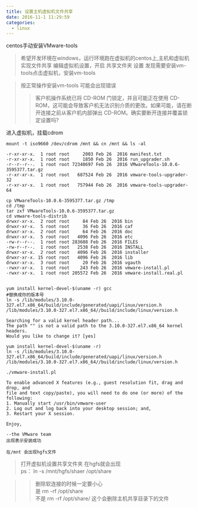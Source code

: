 ```yaml
---
title: 设置主机虚拟机文件共享
date: 2016-11-1 11:29:59
categories:
  - linux
---
```



centos手动安装VMware-tools

>希望开发环境在windows，运行环境跑在虚拟机的centos上,主机和虚拟机实现文件共享
 编辑虚拟机设置，开启 共享文件夹 设置 发现需要安装vm-tools点击虚拟机，安装vm-tools  

>按正常操作安装vm-tools 可能会出现错误
>>客户机操作系统已将 CD-ROM 门锁定，并且可能正在使用 CD-ROM，这可能会导致客户机无法识别介质的更改。如果可能，请在断开连接之前从客户机内部弹出 CD-ROM。确实要断开连接并覆盖锁定设置吗?
<!--more-->
进入虚拟机，挂载cdrom

	
	mount -t iso9660 /dev/cdrom /mnt && cn /mnt && ls -al
	
	-r-xr-xr-x.  1 root root     2003 Feb 26  2016 manifest.txt
	-r-xr-xr-x.  1 root root     1850 Feb 26  2016 run_upgrader.sh
	-r--r--r--.  1 root root 72340697 Feb 26  2016 VMwareTools-10.0.6-3595377.tar.gz
	-r-xr-xr-x.  1 root root   687524 Feb 26  2016 vmware-tools-upgrader-32
	-r-xr-xr-x.  1 root root   757944 Feb 26  2016 vmware-tools-upgrader-64

	cp VMwareTools-10.0.6-3595377.tar.gz /tmp
	cd /tmp 
	tar zxf VMwareTools-10.0.6-3595377.tar.gz
	cd vmware-tools-distrib
	drwxr-xr-x.  2 root root     84 Feb 26  2016 bin
	drwxr-xr-x.  5 root root     36 Feb 26  2016 caf
	drwxr-xr-x.  2 root root     64 Feb 26  2016 doc
	drwxr-xr-x.  5 root root   4096 Feb 26  2016 etc
	-rw-r--r--.  1 root root 283608 Feb 26  2016 FILES
	-rw-r--r--.  1 root root   2538 Feb 26  2016 INSTALL
	drwxr-xr-x.  2 root root   4096 Feb 26  2016 installer
	drwxr-xr-x. 15 root root   4096 Feb 26  2016 lib
	drwxr-xr-x.  3 root root     20 Feb 26  2016 vgauth
	-rwxr-xr-x.  1 root root    243 Feb 26  2016 vmware-install.pl
	-rwxr-xr-x.  1 root root 205572 Feb 26  2016 vmware-install.real.pl


	yum install kernel-devel-$(uname -r) gcc
	#替换成你的版本号
	ln -s /lib/modules/3.10.0-327.el7.x86_64/build/include/generated/uapi/linux/version.h  /lib/modules/3.10.0-327.el7.x86_64//build/include/linux/version.h

	Searching for a valid kernel header path...
	The path "" is not a valid path to the 3.10.0-327.el7.x86_64 kernel headers.
	Would you like to change it? [yes]
	
	yum install kernel-devel-$(uname -r)
	ln -s /lib/modules/3.10.0-327.el7.x86_64/build/include/generated/uapi/linux/version.h  /lib/modules/3.10.0-327.el7.x86_64//build/include/linux/version.h

	./vmware-install.pl

	To enable advanced X features (e.g., guest resolution fit, drag and drop, and 
	file and text copy/paste), you will need to do one (or more) of the following:
	1. Manually start /usr/bin/vmware-user
	2. Log out and log back into your desktop session; and,
	3. Restart your X session.

	Enjoy,

	--the VMware team
	出现表示安装成功

	在/mnt 会出现hgfs文件


>打开虚拟机设置共享文件夹 在hgfs就会出现  
>ps： ln -s /mnt/hgfs/shaer /opt/share

>>删除软连接的时候一定要小心   
  是 rm -rf /opt/share   
  不是 rm  -rf /opt/share/  这个会删除主机共享目录下的文件